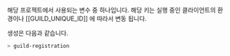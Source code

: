 해당 프로젝트에서 사용되는 변수 중 하나입니다.
해당 키는 실행 중인 클라이언트의 환경이나 [[GUILD_UNIQUE_ID]] 에 따라서 변동 됩니다.

생성은 다음과 같습니다.

```bash
> guild-registration
```


